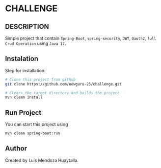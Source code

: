 # CHALLENGE

## DESCRIPTION
Simple project that contain `Spring-Boot`, `spring-security`, `JWT`, `Oauth2`, `full Crud Operation` using `Java 17`.

## Instalation
Step for installation:
```sh
# Clone this project from github
git clone https://github.com/newguru-25/challenge.git

# Clears the target directory and builds the project
mvn clean install
```


## Run Project
You can start this project using
```sh
mvn clean spring-boot:run
```
## Author
Created by Luis Mendoza Huaytalla.

